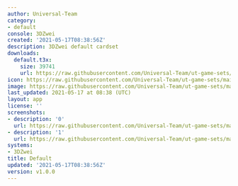 ```yaml
---
author: Universal-Team
category:
- default
console: 3DZwei
created: '2021-05-17T08:38:56Z'
description: 3DZwei default cardset
downloads:
  default.t3x:
    size: 39741
    url: https://raw.githubusercontent.com/Universal-Team/ut-game-sets/main/sets/3dzwei/default/default.t3x
icon: https://raw.githubusercontent.com/Universal-Team/ut-game-sets/main/sets/3dzwei/default/icon.png
image: https://raw.githubusercontent.com/Universal-Team/ut-game-sets/main/sets/3dzwei/default/icon.png
last_updated: 2021-05-17 at 08:38 (UTC)
layout: app
license: ''
screenshots:
- description: '0'
  url: https://raw.githubusercontent.com/Universal-Team/ut-game-sets/main/sets/3dzwei/default/screenshots/0.png
- description: '1'
  url: https://raw.githubusercontent.com/Universal-Team/ut-game-sets/main/sets/3dzwei/default/screenshots/1.png
systems:
- 3DZwei
title: Default
updated: '2021-05-17T08:38:56Z'
version: v1.0.0
---
```

